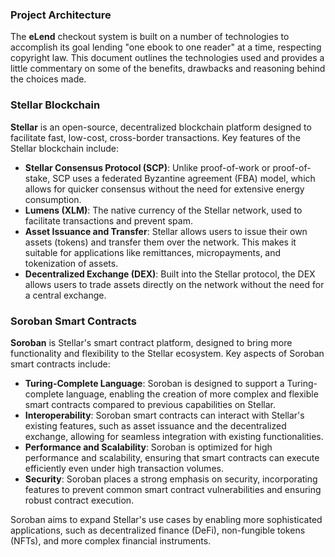 ### Project Architecture

The **eLend** checkout system is built on a number of technologies to accomplish its goal lending "one ebook to one reader" at a time, respecting copyright law. This document outlines the technologies used and provides a little commentary on some of the benefits, drawbacks and reasoning behind the choices made.

### Stellar Blockchain

**Stellar** is an open-source, decentralized blockchain platform designed to facilitate fast, low-cost, cross-border transactions. Key features of the Stellar blockchain include:

- **Stellar Consensus Protocol (SCP)**: Unlike proof-of-work or proof-of-stake, SCP uses a federated Byzantine agreement (FBA) model, which allows for quicker consensus without the need for extensive energy consumption.
- **Lumens (XLM)**: The native currency of the Stellar network, used to facilitate transactions and prevent spam.
- **Asset Issuance and Transfer**: Stellar allows users to issue their own assets (tokens) and transfer them over the network. This makes it suitable for applications like remittances, micropayments, and tokenization of assets.
- **Decentralized Exchange (DEX)**: Built into the Stellar protocol, the DEX allows users to trade assets directly on the network without the need for a central exchange.

### Soroban Smart Contracts

**Soroban** is Stellar's smart contract platform, designed to bring more functionality and flexibility to the Stellar ecosystem. Key aspects of Soroban smart contracts include:

- **Turing-Complete Language**: Soroban is designed to support a Turing-complete language, enabling the creation of more complex and flexible smart contracts compared to previous capabilities on Stellar.
- **Interoperability**: Soroban smart contracts can interact with Stellar's existing features, such as asset issuance and the decentralized exchange, allowing for seamless integration with existing functionalities.
- **Performance and Scalability**: Soroban is optimized for high performance and scalability, ensuring that smart contracts can execute efficiently even under high transaction volumes.
- **Security**: Soroban places a strong emphasis on security, incorporating features to prevent common smart contract vulnerabilities and ensuring robust contract execution.

Soroban aims to expand Stellar's use cases by enabling more sophisticated applications, such as decentralized finance (DeFi), non-fungible tokens (NFTs), and more complex financial instruments.

